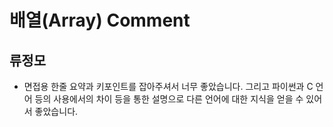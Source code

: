 # 배열(Array) Comment

## 류정모
- 면접용 한줄 요약과 키포인트를 잡아주셔서 너무 좋았습니다. 그리고 파이썬과 C 언어 등의 사용에서의 차이 등을 통한 설명으로 다른 언어에 대한 지식을 얻을 수 있어서 좋았습니다.
